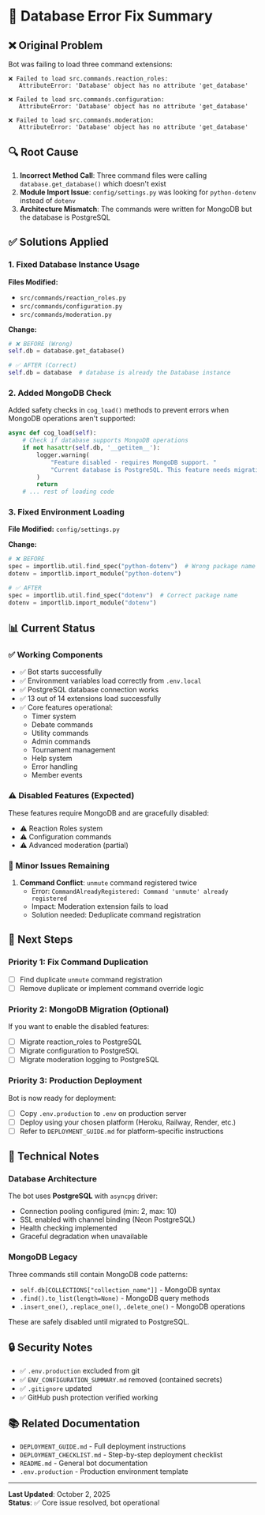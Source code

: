 # 🔧 Database Error Fix Summary

## ❌ Original Problem

Bot was failing to load three command extensions:
```
❌ Failed to load src.commands.reaction_roles: 
   AttributeError: 'Database' object has no attribute 'get_database'
   
❌ Failed to load src.commands.configuration: 
   AttributeError: 'Database' object has no attribute 'get_database'
   
❌ Failed to load src.commands.moderation: 
   AttributeError: 'Database' object has no attribute 'get_database'
```

## 🔍 Root Cause

1. **Incorrect Method Call**: Three command files were calling `database.get_database()` which doesn't exist
2. **Module Import Issue**: `config/settings.py` was looking for `python-dotenv` instead of `dotenv`
3. **Architecture Mismatch**: The commands were written for MongoDB but the database is PostgreSQL

## ✅ Solutions Applied

### 1. Fixed Database Instance Usage
**Files Modified:**
- `src/commands/reaction_roles.py`
- `src/commands/configuration.py`
- `src/commands/moderation.py`

**Change:**
```python
# ❌ BEFORE (Wrong)
self.db = database.get_database()

# ✅ AFTER (Correct)
self.db = database  # database is already the Database instance
```

### 2. Added MongoDB Check
Added safety checks in `cog_load()` methods to prevent errors when MongoDB operations aren't supported:

```python
async def cog_load(self):
    # Check if database supports MongoDB operations
    if not hasattr(self.db, '__getitem__'):
        logger.warning(
            "Feature disabled - requires MongoDB support. "
            "Current database is PostgreSQL. This feature needs migration."
        )
        return
    # ... rest of loading code
```

### 3. Fixed Environment Loading
**File Modified:** `config/settings.py`

**Change:**
```python
# ❌ BEFORE
spec = importlib.util.find_spec("python-dotenv")  # Wrong package name
dotenv = importlib.import_module("python-dotenv")

# ✅ AFTER
spec = importlib.util.find_spec("dotenv")  # Correct package name
dotenv = importlib.import_module("dotenv")
```

## 📊 Current Status

### ✅ Working Components
- ✅ Bot starts successfully
- ✅ Environment variables load correctly from `.env.local`
- ✅ PostgreSQL database connection works
- ✅ 13 out of 14 extensions load successfully
- ✅ Core features operational:
  - Timer system
  - Debate commands
  - Utility commands
  - Admin commands
  - Tournament management
  - Help system
  - Error handling
  - Member events

### ⚠️ Disabled Features (Expected)
These features require MongoDB and are gracefully disabled:
- ⚠️ Reaction Roles system
- ⚠️ Configuration commands
- ⚠️ Advanced moderation (partial)

### 🐛 Minor Issues Remaining
1. **Command Conflict**: `unmute` command registered twice
   - Error: `CommandAlreadyRegistered: Command 'unmute' already registered`
   - Impact: Moderation extension fails to load
   - Solution needed: Deduplicate command registration

## 🎯 Next Steps

### Priority 1: Fix Command Duplication
- [ ] Find duplicate `unmute` command registration
- [ ] Remove duplicate or implement command override logic

### Priority 2: MongoDB Migration (Optional)
If you want to enable the disabled features:
- [ ] Migrate reaction_roles to PostgreSQL
- [ ] Migrate configuration to PostgreSQL
- [ ] Migrate moderation logging to PostgreSQL

### Priority 3: Production Deployment
Bot is now ready for deployment:
- [ ] Copy `.env.production` to `.env` on production server
- [ ] Deploy using your chosen platform (Heroku, Railway, Render, etc.)
- [ ] Refer to `DEPLOYMENT_GUIDE.md` for platform-specific instructions

## 📝 Technical Notes

### Database Architecture
The bot uses **PostgreSQL** with `asyncpg` driver:
- Connection pooling configured (min: 2, max: 10)
- SSL enabled with channel binding (Neon PostgreSQL)
- Health checking implemented
- Graceful degradation when unavailable

### MongoDB Legacy
Three commands still contain MongoDB code patterns:
- `self.db[COLLECTIONS["collection_name"]]` - MongoDB syntax
- `.find().to_list(length=None)` - MongoDB query methods
- `.insert_one()`, `.replace_one()`, `.delete_one()` - MongoDB operations

These are safely disabled until migrated to PostgreSQL.

## 🔒 Security Notes

- ✅ `.env.production` excluded from git
- ✅ `ENV_CONFIGURATION_SUMMARY.md` removed (contained secrets)
- ✅ `.gitignore` updated
- ✅ GitHub push protection verified working

## 📚 Related Documentation

- `DEPLOYMENT_GUIDE.md` - Full deployment instructions
- `DEPLOYMENT_CHECKLIST.md` - Step-by-step deployment checklist
- `README.md` - General bot documentation
- `.env.production` - Production environment template

---
**Last Updated**: October 2, 2025  
**Status**: ✅ Core issue resolved, bot operational
